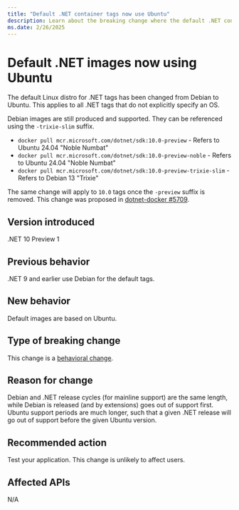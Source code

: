 ```yaml
---
title: "Default .NET container tags now use Ubuntu"
description: Learn about the breaking change where the default .NET container tags, like `10.0`, are now using Ubuntu.
ms.date: 2/26/2025
---
```


# Default .NET images now using Ubuntu

The default Linux distro for .NET tags has been changed from Debian to Ubuntu. This applies to all .NET tags that do not explicitly specify an OS.

Debian images are still produced and supported. They can be referenced using the `-trixie-slim` suffix.

- `docker pull mcr.microsoft.com/dotnet/sdk:10.0-preview` - Refers to Ubuntu 24.04 "Noble Numbat"
- `docker pull mcr.microsoft.com/dotnet/sdk:10.0-preview-noble` - Refers to Ubuntu 24.04 "Noble Numbat"
- `docker pull mcr.microsoft.com/dotnet/sdk:10.0-preview-trixie-slim` - Refers to Debian 13 "Trixie"

The same change will apply to `10.0` tags once the `-preview` suffix is removed. This change was proposed in [dotnet-docker #5709](https://github.com/dotnet/dotnet-docker/discussions/5709).

## Version introduced

.NET 10 Preview 1

## Previous behavior

.NET 9 and earlier use Debian for the default tags.

## New behavior

Default images are based on Ubuntu.

## Type of breaking change

This change is a [behavioral change](../../categories.md#behavioral-change).

## Reason for change

Debian and .NET release cycles (for mainline support) are the same length, while Debian is released (and by extensions) goes out of support first. Ubuntu support periods are much longer, such that a given .NET release will go out of support before the given Ubuntu version.

## Recommended action

Test your application. This change is unlikely to affect users.

## Affected APIs

N/A

